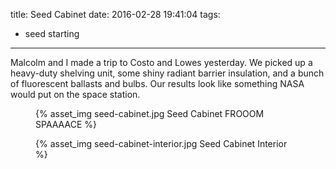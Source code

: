 title: Seed Cabinet
date: 2016-02-28 19:41:04
tags:
  - seed starting
---

Malcolm and I made a trip to Costo and Lowes yesterday. We picked up a
heavy-duty shelving unit, some shiny radiant barrier insulation, and a bunch of
fluorescent ballasts and bulbs. Our results look like something NASA would put
on the space station.

<figure>
  {% asset_img seed-cabinet.jpg Seed Cabinet </i>FROOOM SPAAAACE</i> %}
</figure>

<figure>
  {% asset_img seed-cabinet-interior.jpg Seed Cabinet Interior %}
</figure>
